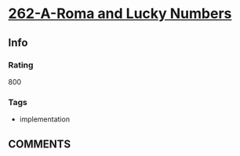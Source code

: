 # [262-A-Roma and Lucky Numbers](https://codeforces.com/problemset/problem/262/A)

## Info

### Rating

800

### Tags

- implementation

## __COMMENTS__

> 
